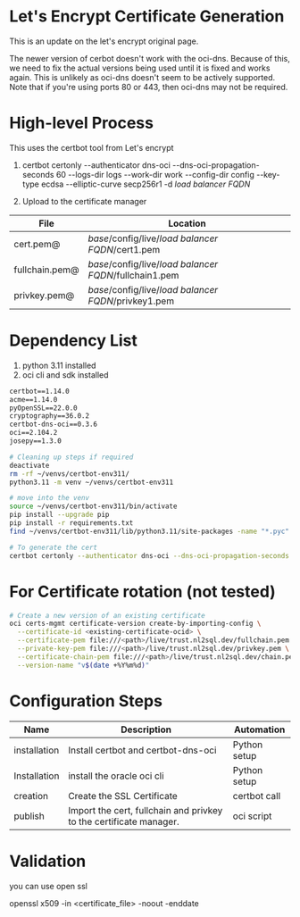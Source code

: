 # Let's Encrypt Certificate Generation

<p>This is an update on the let's encrypt original page.</p>

The newer version of cerbot doesn't work with the oci-dns. Because of this, we need to fix the actual versions being used until it is fixed and works again. This is unlikely as oci-dns doesn't seem to be actively supported. Note that if you're using ports 80 or 443, then oci-dns may not be required.

# High-level Process

This uses the certbot tool from Let's encrypt

1.  certbot certonly --authenticator dns-oci --dns-oci-propagation-seconds 60 --logs-dir logs --work-dir work --config-dir config --key-type ecdsa --elliptic-curve secp256r1 -d _load balancer FQDN_

2.  Upload to the certificate manager

| File | Location |
|------|----------|
|cert.pem@  | _base_/config/live/_load balancer FQDN_/cert1.pem |
|fullchain.pem@ | _base_/config/live/_load balancer FQDN_/fullchain1.pem |
|privkey.pem@  | _base_/config/live/_load balancer FQDN_/privkey1.pem |

# Dependency List

1. python 3.11 installed
2. oci cli and sdk installed

``` requirement.txt
certbot==1.14.0
acme==1.14.0
pyOpenSSL==22.0.0
cryptography==36.0.2
certbot-dns-oci==0.3.6
oci==2.104.2
josepy==1.3.0
```

``` bash
# Cleaning up steps if required
deactivate
rm -rf ~/venvs/certbot-env311/
python3.11 -m venv ~/venvs/certbot-env311

# move into the venv
source ~/venvs/certbot-env311/bin/activate
pip install --upgrade pip
pip install -r requirements.txt
find ~/venvs/certbot-env311/lib/python3.11/site-packages -name "*.pyc" -delete
```

``` bash
# To generate the cert
certbot certonly --authenticator dns-oci --dns-oci-propagation-seconds 60 --logs-dir logs --work-dir work --config-dir config --key-type ecdsa --elliptic-curve secp256r1 -d _load balancer FQDN_
```
# For Certificate rotation (not tested)
``` bash
# Create a new version of an existing certificate
oci certs-mgmt certificate-version create-by-importing-config \
  --certificate-id <existing-certificate-ocid> \
  --certificate-pem file:///<path>/live/trust.nl2sql.dev/fullchain.pem \
  --private-key-pem file:///<path>/live/trust.nl2sql.dev/privkey.pem \
  --certificate-chain-pem file:///<path>/live/trust.nl2sql.dev/chain.pem \
  --version-name "v$(date +%Y%m%d)"
```

# Configuration Steps

| **Name** | **Description** | **Automation** |
|----|----|----|
| installation | Install certbot and certbot-dns-oci | Python setup |
| Installation | install the oracle oci cli | Python setup |
| creation | Create the SSL Certificate | certbot call |
| publish | Import the cert, fullchain and privkey to the certificate manager. | oci script |

# Validation

you can use open ssl

openssl x509 -in \<certificate_file\> -noout -enddate
